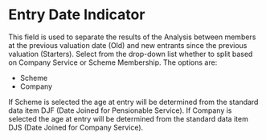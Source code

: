 # Entry Date Indicator

This field is used to separate the results of the Analysis between
members at the previous valuation date (Old) and new entrants since the
previous valuation (Starters). Select from the drop-down list whether to
split based on Company Service or Scheme Membership. The options are:

-   Scheme
-   Company

If Scheme is selected the age at entry will be determined from the
standard data item DJF (Date Joined for Pensionable Service). If Company
is selected the age at entry will be determined from the standard data
item DJS (Date Joined for Company Service).
